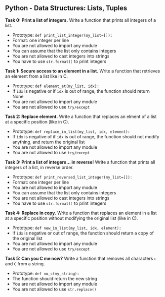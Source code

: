 ## Python - Data Structures: Lists, Tuples

**Task 0: Print a list of integers.**
Write a function that prints all integers of a list.
- Prototype: `def print_list_integer(my_list=[]):`
- Format: one integer per line
- You are not allowed to import any module
- You can assume that the list only contains integers
- You are not allowed to cast integers into strings
- You have to use `str.format()` to print integers

**Task 1: Secure access to an element in a list.**
Write a function that retrieves an element from a list like in C.
- Prototype: `def element_at(my_list, idx):`
- If `idx` is negative or if `idx` is out of range, the function should return None
- You are not allowed to import any module
- You are not allowed to use `try/except`

**Task 2: Replace element.**
Write a function that replaces an elment of a list at a specific position (like in C).
- Prototype: `def replace_in_list(my_list, idx, element):`
- If `idx` is negative of if `idx` is out of range, the function should not modify anything, and return the original list
- You are not allowed to import any module
- You are not allowed to use `try/except`

**Task 3: Print a list of integers... in reverse!**
Write a function that prints all integers of a list, in reverse order.
- Prototype: `def print_reversed_list_integer(my_list=[]):`
- Format: one integer per line
- You are not allowed to import any module
- You can assume that the list only contains integers
- You are not allowed to cast integers into strings
- You have to use `str.format()` to print integers

**Task 4: Replace in copy.**
Write a function that replaces an element in a list at a specific position without modifying the original list (like in C).
- Prototype: `def new_in_list(my_list, idx, element):`
- If `idx` is negative or out of range, the function should return a copy of the original list
- You are not allowed to import any module
- You are not allowed to use `try/except`

**Task 5: Can you C me now?**
Write a function that removes all characters `c` and `C` from a string.
- Prototype: `def no_c(my_string):`
- The function should return the new string
- You are not allowed to import any module
- You are not allowed to use `str.replace()`
